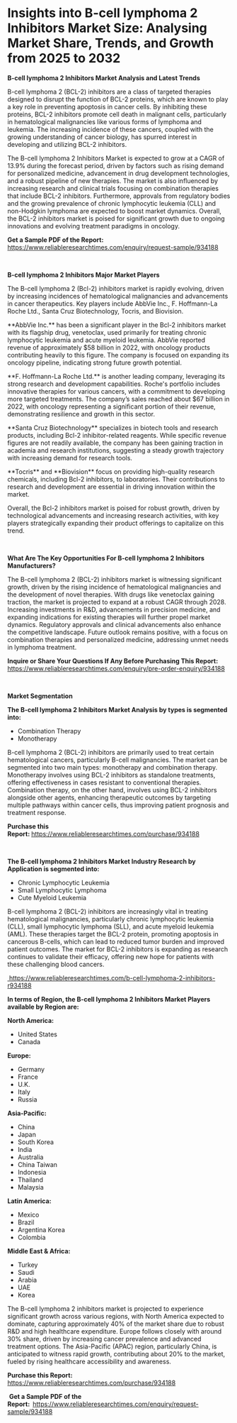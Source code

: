 <p><h1>Insights into B-cell lymphoma 2 Inhibitors Market Size: Analysing Market Share, Trends, and Growth from 2025 to 2032</h1></p><p><strong>B-cell lymphoma 2 Inhibitors Market Analysis and Latest Trends</strong></p>
<p><p>B-cell lymphoma 2 (BCL-2) inhibitors are a class of targeted therapies designed to disrupt the function of BCL-2 proteins, which are known to play a key role in preventing apoptosis in cancer cells. By inhibiting these proteins, BCL-2 inhibitors promote cell death in malignant cells, particularly in hematological malignancies like various forms of lymphoma and leukemia. The increasing incidence of these cancers, coupled with the growing understanding of cancer biology, has spurred interest in developing and utilizing BCL-2 inhibitors.</p><p>The B-cell lymphoma 2 Inhibitors Market is expected to grow at a CAGR of 13.9% during the forecast period, driven by factors such as rising demand for personalized medicine, advancement in drug development technologies, and a robust pipeline of new therapies. The market is also influenced by increasing research and clinical trials focusing on combination therapies that include BCL-2 inhibitors. Furthermore, approvals from regulatory bodies and the growing prevalence of chronic lymphocytic leukemia (CLL) and non-Hodgkin lymphoma are expected to boost market dynamics. Overall, the BCL-2 inhibitors market is poised for significant growth due to ongoing innovations and evolving treatment paradigms in oncology.</p></p>
<p><strong>Get a Sample PDF of the Report:&nbsp;</strong> <a href="https://www.reliableresearchtimes.com/enquiry/request-sample/934188?utm_campaign=2222&utm_medium=2&utm_source=Github&utm_content=ia&utm_term=19042025&utm_id=b-cell-lymphoma-2-inhibitors">https://www.reliableresearchtimes.com/enquiry/request-sample/934188</a></p>
<p>&nbsp;</p>
<p><strong>B-cell lymphoma 2 Inhibitors Major Market Players</strong></p>
<p><p>The B-cell lymphoma 2 (Bcl-2) inhibitors market is rapidly evolving, driven by increasing incidences of hematological malignancies and advancements in cancer therapeutics. Key players include AbbVie Inc., F. Hoffmann-La Roche Ltd., Santa Cruz Biotechnology, Tocris, and Biovision.</p><p>**AbbVie Inc.** has been a significant player in the Bcl-2 inhibitors market with its flagship drug, venetoclax, used primarily for treating chronic lymphocytic leukemia and acute myeloid leukemia. AbbVie reported revenue of approximately $58 billion in 2022, with oncology products contributing heavily to this figure. The company is focused on expanding its oncology pipeline, indicating strong future growth potential.</p><p>**F. Hoffmann-La Roche Ltd.** is another leading company, leveraging its strong research and development capabilities. Roche's portfolio includes innovative therapies for various cancers, with a commitment to developing more targeted treatments. The company’s sales reached about $67 billion in 2022, with oncology representing a significant portion of their revenue, demonstrating resilience and growth in this sector.</p><p>**Santa Cruz Biotechnology** specializes in biotech tools and research products, including Bcl-2 inhibitor-related reagents. While specific revenue figures are not readily available, the company has been gaining traction in academia and research institutions, suggesting a steady growth trajectory with increasing demand for research tools.</p><p>**Tocris** and **Biovision** focus on providing high-quality research chemicals, including Bcl-2 inhibitors, to laboratories. Their contributions to research and development are essential in driving innovation within the market.</p><p>Overall, the Bcl-2 inhibitors market is poised for robust growth, driven by technological advancements and increasing research activities, with key players strategically expanding their product offerings to capitalize on this trend.</p></p>
<p>&nbsp;</p>
<p><strong>What Are The Key Opportunities For B-cell lymphoma 2 Inhibitors Manufacturers?</strong></p>
<p><p>The B-cell lymphoma 2 (BCL-2) inhibitors market is witnessing significant growth, driven by the rising incidence of hematological malignancies and the development of novel therapies. With drugs like venetoclax gaining traction, the market is projected to expand at a robust CAGR through 2028. Increasing investments in R&D, advancements in precision medicine, and expanding indications for existing therapies will further propel market dynamics. Regulatory approvals and clinical advancements also enhance the competitive landscape. Future outlook remains positive, with a focus on combination therapies and personalized medicine, addressing unmet needs in lymphoma treatment.</p></p>
<p><strong>Inquire or Share Your Questions If Any Before Purchasing This Report:</strong> <a href="https://www.reliableresearchtimes.com/enquiry/pre-order-enquiry/934188?utm_campaign=2222&utm_medium=2&utm_source=Github&utm_content=ia&utm_term=19042025&utm_id=b-cell-lymphoma-2-inhibitors">https://www.reliableresearchtimes.com/enquiry/pre-order-enquiry/934188</a></p>
<p>&nbsp;</p>
<p><strong>Market Segmentation</strong></p>
<p><strong>The B-cell lymphoma 2 Inhibitors Market Analysis by types is segmented into:</strong></p>
<p><ul><li>Combination Therapy</li><li>Monotherapy</li></ul></p>
<p><p>B-cell lymphoma 2 (BCL-2) inhibitors are primarily used to treat certain hematological cancers, particularly B-cell malignancies. The market can be segmented into two main types: monotherapy and combination therapy. Monotherapy involves using BCL-2 inhibitors as standalone treatments, offering effectiveness in cases resistant to conventional therapies. Combination therapy, on the other hand, involves using BCL-2 inhibitors alongside other agents, enhancing therapeutic outcomes by targeting multiple pathways within cancer cells, thus improving patient prognosis and treatment response.</p></p>
<p><strong>Purchase this Report:&nbsp;</strong><a href="https://www.reliableresearchtimes.com/purchase/934188?utm_campaign=2222&utm_medium=2&utm_source=Github&utm_content=ia&utm_term=19042025&utm_id=b-cell-lymphoma-2-inhibitors">https://www.reliableresearchtimes.com/purchase/934188</a></p>
<p>&nbsp;</p>
<p><strong>The B-cell lymphoma 2 Inhibitors Market Industry Research by Application is segmented into:</strong></p>
<p><ul><li>Chronic Lymphocytic Leukemia</li><li>Small Lymphocytic Lymphoma</li><li>Cute Myeloid Leukemia</li></ul></p>
<p><p>B-cell lymphoma 2 (BCL-2) inhibitors are increasingly vital in treating hematological malignancies, particularly chronic lymphocytic leukemia (CLL), small lymphocytic lymphoma (SLL), and acute myeloid leukemia (AML). These therapies target the BCL-2 protein, promoting apoptosis in cancerous B-cells, which can lead to reduced tumor burden and improved patient outcomes. The market for BCL-2 inhibitors is expanding as research continues to validate their efficacy, offering new hope for patients with these challenging blood cancers.</p></p>
<p><a href="https://www.reliableresearchtimes.com/b-cell-lymphoma-2-inhibitors-r934188?utm_campaign=2222&utm_medium=2&utm_source=Github&utm_content=ia&utm_term=19042025&utm_id=b-cell-lymphoma-2-inhibitors">&nbsp;https://www.reliableresearchtimes.com/b-cell-lymphoma-2-inhibitors-r934188</a></p>
<p><strong>In terms of Region, the B-cell lymphoma 2 Inhibitors Market Players available by Region are:</strong></p>
<p>
    <p> <strong> North America: </strong>
        <ul>
            <li>United States</li>
            <li>Canada</li>
        </ul>
        </p> 
    <p> <strong> Europe: </strong>
        <ul>
            <li>Germany</li>
            <li>France</li>
            <li>U.K.</li>
            <li>Italy</li>
            <li>Russia</li>
        </ul>
        </p> 
    <p> <strong> Asia-Pacific: </strong>
        <ul>
            <li>China</li>
            <li>Japan</li>
            <li>South Korea</li>
            <li>India</li>
            <li>Australia</li>
            <li>China Taiwan</li>
            <li>Indonesia</li>
            <li>Thailand</li>
            <li>Malaysia</li>
        </ul>
        </p> 
    <p> <strong> Latin America: </strong>
        <ul>
            <li>Mexico</li>
            <li>Brazil</li>
            <li>Argentina Korea</li>
            <li>Colombia</li>
        </ul>
        </p> 
    <p> <strong> Middle East & Africa: </strong>
        <ul>
            <li>Turkey</li>
            <li>Saudi</li>
            <li>Arabia</li>
            <li>UAE</li>
            <li>Korea</li>
        </ul>
    </p>
    </p>
<p><p>The B-cell lymphoma 2 inhibitors market is projected to experience significant growth across various regions, with North America expected to dominate, capturing approximately 40% of the market share due to robust R&D and high healthcare expenditure. Europe follows closely with around 30% share, driven by increasing cancer prevalence and advanced treatment options. The Asia-Pacific (APAC) region, particularly China, is anticipated to witness rapid growth, contributing about 20% to the market, fueled by rising healthcare accessibility and awareness.</p></p>
<p><strong>Purchase this Report: </strong><a href="https://www.reliableresearchtimes.com/purchase/934188?utm_campaign=2222&utm_medium=2&utm_source=Github&utm_content=ia&utm_term=19042025&utm_id=b-cell-lymphoma-2-inhibitors">https://www.reliableresearchtimes.com/purchase/934188</a></p>
<p>&nbsp;<strong>Get a Sample PDF of the Report:&nbsp;&nbsp;</strong><a href="https://www.reliableresearchtimes.com/enquiry/request-sample/934188?utm_campaign=2222&utm_medium=2&utm_source=Github&utm_content=ia&utm_term=19042025&utm_id=b-cell-lymphoma-2-inhibitors">https://www.reliableresearchtimes.com/enquiry/request-sample/934188</a></p>
<p><strong></strong></p>
<p><p></p><p></p><p></p></p>